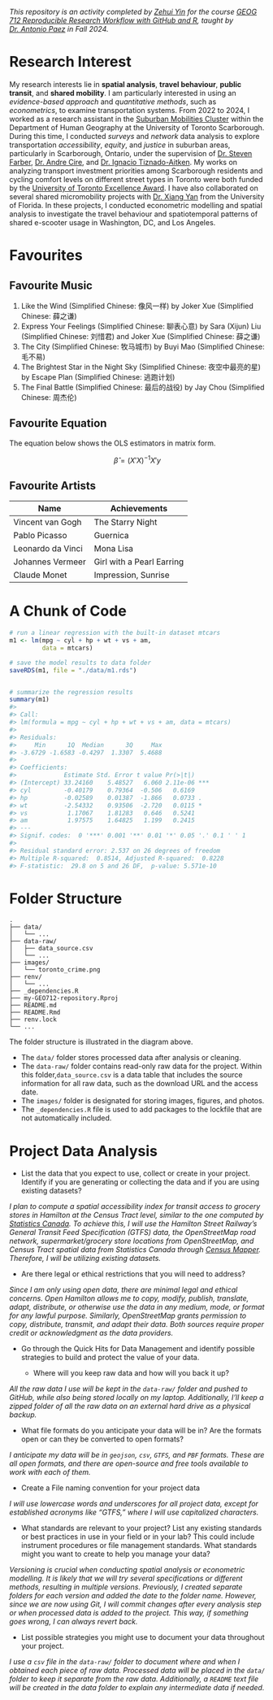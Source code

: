 
<!-- README.md is generated from README.Rmd. Please edit that file -->

*This repository is an activity completed by [Zehui
Yin](https://zehuiyin.github.io/) for the course [GEOG 712 Reproducible
Research Workflow with GitHub and
R](https://academiccalendars.romcmaster.ca/preview_course.php?catoid=55&coid=274877),
taught by [Dr. Antonio Paez](https://experts.mcmaster.ca/display/paezha)
in Fall 2024.*

# Research Interest

My research interests lie in **spatial analysis**, **travel behaviour**,
**public transit**, and **shared mobility**. I am particularly
interested in using an *evidence-based approach* and *quantitative
methods*, such as *econometrics*, to examine transportation systems.
From 2022 to 2024, I worked as a research assistant in the [Suburban
Mobilities Cluster](https://www.utsc.utoronto.ca/suburban-mobilities/)
within the Department of Human Geography at the University of Toronto
Scarborough. During this time, I conducted *surveys* and *network* data
analysis to explore transportation *accessibility*, *equity*, and
*justice* in suburban areas, particularly in Scarborough, Ontario, under
the supervision of [Dr. Steven
Farber](https://www.utsc.utoronto.ca/geography/steven-farber),
[Dr. Andre Cire](https://utsc.utoronto.ca/mgmt/andre-cire), and
[Dr. Ignacio Tiznado-Aitken](https://tiznadoaitken.cl/). My works on
analyzing transport investment priorities among Scarborough residents
and cycling comfort levels on different street types in Toronto were
both funded by the [University of Toronto Excellence
Award](https://www.utsc.utoronto.ca/research/university-toronto-excellence-award).
I have also collaborated on several shared micromobility projects with
[Dr. Xiang Yan](https://www.essie.ufl.edu/people/name/xiang-yan/) from
the University of Florida. In these projects, I conducted econometric
modelling and spatial analysis to investigate the travel behaviour and
spatiotemporal patterns of shared e-scooter usage in Washington, DC, and
Los Angeles.

# Favourites

## Favourite Music

<!---
Generated using https://www.tablesgenerator.com/
--->

1.  Like the Wind (Simplified Chinese: 像风一样) by Joker Xue
    (Simplified Chinese: 薛之谦)
2.  Express Your Feelings (Simplified Chinese: 聊表心意) by Sara (Xijun)
    Liu (Simplified Chinese: 刘惜君) and Joker Xue (Simplified Chinese:
    薛之谦)
3.  The City (Simplified Chinese: 牧马城市) by Buyi Mao (Simplified
    Chinese: 毛不易)
4.  The Brightest Star in the Night Sky (Simplified Chinese:
    夜空中最亮的星) by Escape Plan (Simplified Chinese: 逃跑计划)
5.  The Final Battle (Simplified Chinese: 最后的战役) by Jay Chou
    (Simplified Chinese: 周杰伦)

## Favourite Equation

The equation below shows the OLS estimators in matrix form.

$$
\hat{\beta}=(X'X)^{-1}X'y
$$

## Favourite Artists

| Name              | Achievements              |
|-------------------|---------------------------|
| Vincent van Gogh  | The Starry Night          |
| Pablo Picasso     | Guernica                  |
| Leonardo da Vinci | Mona Lisa                 |
| Johannes Vermeer  | Girl with a Pearl Earring |
| Claude Monet      | Impression, Sunrise       |

# A Chunk of Code

``` r
# run a linear regression with the built-in dataset mtcars
m1 <- lm(mpg ~ cyl + hp + wt + vs + am, 
         data = mtcars)

# save the model results to data folder
saveRDS(m1, file = "./data/m1.rds")


# summarize the regression results
summary(m1)
#> 
#> Call:
#> lm(formula = mpg ~ cyl + hp + wt + vs + am, data = mtcars)
#> 
#> Residuals:
#>     Min      1Q  Median      3Q     Max 
#> -3.6729 -1.6583 -0.4297  1.3307  5.4688 
#> 
#> Coefficients:
#>             Estimate Std. Error t value Pr(>|t|)    
#> (Intercept) 33.24160    5.48527   6.060 2.11e-06 ***
#> cyl         -0.40179    0.79364  -0.506   0.6169    
#> hp          -0.02589    0.01387  -1.866   0.0733 .  
#> wt          -2.54332    0.93506  -2.720   0.0115 *  
#> vs           1.17067    1.81283   0.646   0.5241    
#> am           1.97575    1.64825   1.199   0.2415    
#> ---
#> Signif. codes:  0 '***' 0.001 '**' 0.01 '*' 0.05 '.' 0.1 ' ' 1
#> 
#> Residual standard error: 2.537 on 26 degrees of freedom
#> Multiple R-squared:  0.8514, Adjusted R-squared:  0.8228 
#> F-statistic:  29.8 on 5 and 26 DF,  p-value: 5.571e-10
```

# Folder Structure

<!---
Generated using https://tree.nathanfriend.io
&#10;Text used:
&#10;- data
  - ...
- data-raw
  - data_source.csv
  - ...
- images
  - toronto_crime.png
- renv
  - ...
- _dependencies.R
- my-GEO712-repository.Rproj
- README.md
- README.Rmd
- renv.lock
- ...
--->

    .
    ├── data/
    │   └── ...
    ├── data-raw/
    │   ├── data_source.csv
    │   └── ...
    ├── images/
    │   └── toronto_crime.png
    ├── renv/
    │   └── ...
    ├── _dependencies.R
    ├── my-GEO712-repository.Rproj
    ├── README.md
    ├── README.Rmd
    ├── renv.lock
    └── ...

The folder structure is illustrated in the diagram above.

- The `data/` folder stores processed data after analysis or cleaning.
- The `data-raw/` folder contains read-only raw data for the project.
  Within this folder,`data_source.csv` is a data table that includes the
  source information for all raw data, such as the download URL and the
  access date.
- The `images/` folder is designated for storing images, figures, and
  photos.
- The `_dependencies.R` file is used to add packages to the lockfile
  that are not automatically included.

# Project Data Analysis

- List the data that you expect to use, collect or create in your
  project. Identify if you are generating or collecting the data and if
  you are using existing datasets?

*I plan to compute a spatial accessibility index for transit access to
grocery stores in Hamilton at the Census Tract level, similar to the one
computed by [Statistics
Canada](https://www150.statcan.gc.ca/n1/pub/27-26-0001/272600012023001-eng.htm).
To achieve this, I will use the Hamilton Street Railway’s General
Transit Feed Specification (GTFS) data, the OpenStreetMap road network,
supermarket/grocery store locations from OpenStreetMap, and Census Tract
spatial data from Statistics Canada through [Census
Mapper](https://censusmapper.ca/api). Therefore, I will be utilizing
existing datasets.*

- Are there legal or ethical restrictions that you will need to address?

*Since I am only using open data, there are minimal legal and ethical
concerns. Open Hamilton allows me to copy, modify, publish, translate,
adapt, distribute, or otherwise use the data in any medium, mode, or
format for any lawful purpose. Similarly, OpenStreetMap grants
permission to copy, distribute, transmit, and adapt their data. Both
sources require proper credit or acknowledgment as the data providers.*

- Go through the Quick Hits for Data Management and identify possible
  strategies to build and protect the value of your data.

  - Where will you keep raw data and how will you back it up?

*All the raw data I use will be kept in the `data-raw/` folder and
pushed to GitHub, while also being stored locally on my laptop.
Additionally, I’ll keep a zipped folder of all the raw data on an
external hard drive as a physical backup.*

- What file formats do you anticipate your data will be in? Are the
  formats open or can they be converted to open formats?

*I anticipate my data will be in `geojson`, `csv`, `GTFS`, and `PBF`
formats. These are all open formats, and there are open-source and free
tools available to work with each of them.*

- Create a File naming convention for your project data

*I will use lowercase words and underscores for all project data, except
for established acronyms like “GTFS,” where I will use capitalized
characters.*

- What standards are relevant to your project? List any existing
  standards or best practices in use in your field or in your lab? This
  could include instrument procedures or file management standards. What
  standards might you want to create to help you manage your data?

*Versioning is crucial when conducting spatial analysis or econometric
modelling. It is likely that we will try several specifications or
different methods, resulting in multiple versions. Previously, I created
separate folders for each version and added the date to the folder name.
However, since we are now using Git, I will commit changes after every
analysis step or when processed data is added to the project. This way,
if something goes wrong, I can always revert back.*

- List possible strategies you might use to document your data
  throughout your project.

*I use a `csv` file in the `data-raw/` folder to document where and when
I obtained each piece of raw data. Processed data will be placed in the
`data/` folder to keep it separate from the raw data. Additionally, a
`README` text file will be created in the data folder to explain any
intermediate data if needed.*
